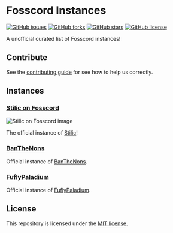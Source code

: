 # Fosscord Instances
[![GitHub issues](https://img.shields.io/github/issues/Stilic/fosscord-instances)](https://github.com/Stilic/fosscord-instances/issues)
[![GitHub forks](https://img.shields.io/github/forks/Stilic/fosscord-instances)](https://github.com/Stilic/fosscord-instances/network)
[![GitHub stars](https://img.shields.io/github/stars/Stilic/fosscord-instances)](https://github.com/Stilic/fosscord-instances/stargazers)
[![GitHub license](https://img.shields.io/github/license/Stilic/fosscord-instances)](https://github.com/Stilic/fosscord-instances/blob/main/LICENSE)

A unofficial curated list of Fosscord instances!

## Contribute
See the [contributing guide](CONTRIBUTING.md) for see how to help us correctly.

## Instances

### [Stilic on Fosscord](https://fosscord.stilic.ynh.fr)
![Stilic on Fosscord image](https://github.com/stilic.png?size=50)

The official instance of [Stilic](https://github.com/Stilic)!
### [BanTheNons](https://discord.banthenons.com)
Official instance of [BanTheNons](https://github.com/BanTheNons).
### [FuflyPaladium](http://discord.fufly.xyz)
Official instance of [FuflyPaladium](FuflyPaladium).

## License
This repository is licensed under the [MIT license](LICENSE).